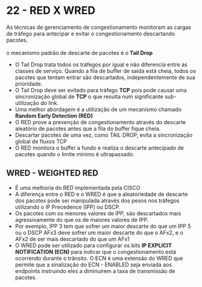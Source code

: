 # 22 - RED X WRED

As técnicas de gerenciamento de congestionamento monitoram as cargas de tráfego para antecipar e evitar o congestionamento descartando pacotes. <br></br>
o mecanismo padrão de descarte de pacotes é o **Tail Drop**
- O Tail Drop trata todos os tráfegos por igual e não diferencia entre as classes de serviço. Quando a fila de buffer de saída está cheia, todos os pacotes que tentam entrar são descartados, independentemente de sua prioridade.
- O Tail Drop deve ser evitado para tráfego **TCP** pois pode causar uma sincronização global de **TCP** o que resulta num significante sub-utilização do link.
- Uma melhor abordagem é a utilização de um mecanismo chamado **Random Early Detection (RED)**
- O RED prove a prevenção de congestionamento através do descarte aleatório de pacotes antes que a fila do buffer fique cheia.
- Descartar pacotes de uma vez, como TAIL DROP, evita a sincronização global de fluxos TCP
- O RED monitora o buffer a fundo e realiza o descarte antecipado de pacotes quando o limite mínimo é ultrapassado.

## WRED - WEIGHTED RED

- É uma melhoria do RED implementada pela CISCO
- A diferença entre o RED e o WRED é que a aleatoriedade de descarte dos pacotes pode ser manipulada através dos pesos nos tráfegos utilizando o IP Precedence (IPP) ou DSCP.
- Os pacotes com os menores valores de IPP, são descartados mais agressivamente do que os de maiores valores de IPP.
- Por exemplo, IPP 3 tem que sofrer um maior descarte do que um IPP 5 ou o DSCP AFx3 deve sofrer um maior descarte do que o AFx2, e o AFx2 de ser mais descartado do que um AFx1
- O WRED pode ser utilizado para configurar os bits **IP EXPLICIT NOTIFICATION (ECN)** para indicar que o congestionamento está ocorrendo durante o trânsito. O ECN é uma extensão do WRED que permite que a sinalização do ECN - ENABLED seja enviada aos endpoints instruindo eles a diminuírem a taxa de transmissão de pacotes.